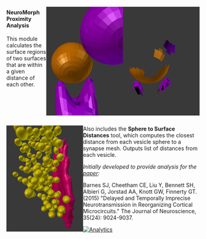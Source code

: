 <img src="proximity_after.png" width="200" align="right"><img src="proximity_before.png" width="200" align="right">


#### NeuroMorph Proximity Analysis   

This module calculates the surface regions of two surfaces that are within a given distance of each other.  
<br><br><br><br><br>


<img src="synapse_and_vesicles.png" width="200" align="left">

Also includes the <b>Sphere to Surface Distances</b> tool, which computes the closest distance from each vesicle sphere to a synapse mesh. Outputs list of distances from each vesicle. 

*Initially developed to provide analysis for the [paper](http://www.jneurosci.org/content/35/24/9024):*

Barnes SJ, Cheetham CE, Liu Y, Bennett SH, Albieri G, Jorstad AA, Knott GW, Finnerty GT.  (2015)  "Delayed and Temporally Imprecise Neurotransmission in Reorganizing Cortical Microcircuits." The Journal of Neuroscience, 35(24): 9024-9037.

[![Analytics](https://ga-beacon.appspot.com/UA-99596205-1/NeuroMorph_Proximity_Analysis?pixel)](https://github.com/NeuroMorph-EPFL/NeuroMorph/tree/master/NeuroMorph_Proximity_Analysis)
